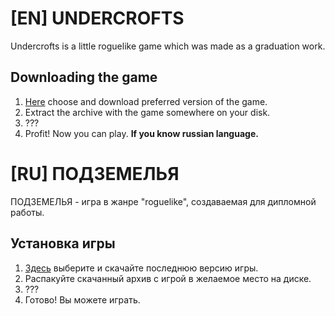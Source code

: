 # [EN] UNDERCROFTS
Undercrofts is a little roguelike game which was made as a graduation work.
## Downloading the game
1. [Here](https://github.com/TheSund/UNDERCROFTS/releases "Yes, here!") choose and download preferred version of the game.
2. Extract the archive with the game somewhere on your disk.
3. ???
4. Profit! Now you can play. **If you know russian language.**

# [RU] ПОДЗЕМЕЛЬЯ
ПОДЗЕМЕЛЬЯ - игра в жанре "roguelike", создаваемая для дипломной работы.
## Установка игры
1. [Здесь](https://github.com/TheSund/UNDERCROFTS/releases "Да-да, сюда!") выберите и скачайте последнюю версию игры.
2. Распакуйте скачанный архив с игрой в желаемое место на диске.
3. ???
4. Готово! Вы можете играть.
